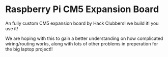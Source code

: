 # Raspberry Pi CM5 Expansion Board
An fully custom CM5 expansion board by Hack Clubbers! we build it! you use it! 

We are hoping with this to gain a better understanding on how complicated wiring/routing works, along with lots of other problems in preperation for the big laptop project!!
